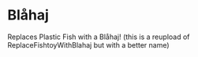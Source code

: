 # Blåhaj
Replaces Plastic Fish with a Blåhaj! 
(this is a reupload of ReplaceFishtoyWithBlahaj but with a better name)
